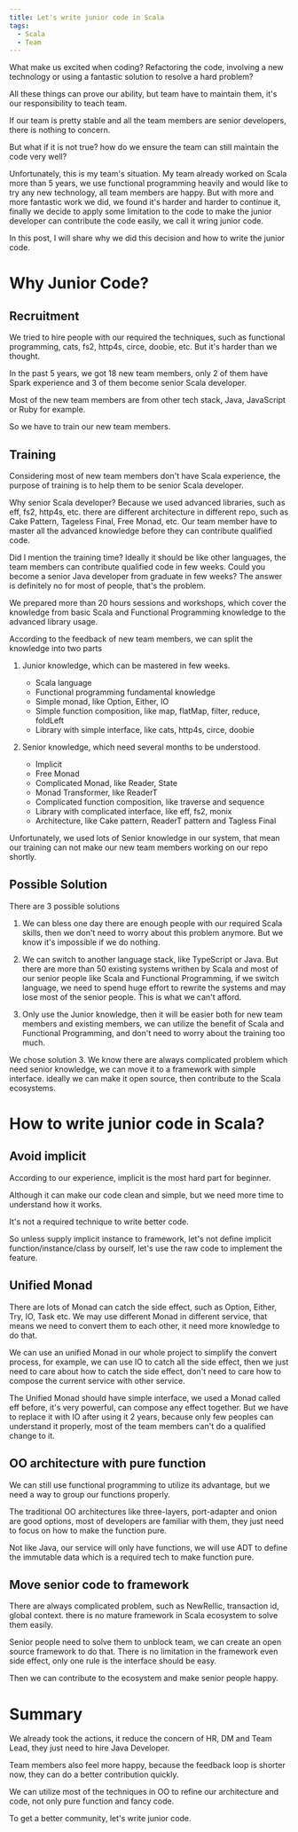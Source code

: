 ```yaml
---
title: Let's write junior code in Scala
tags:
  - Scala
  - Team
---
```


What make us excited when coding? Refactoring the code, involving a new technology or using a fantastic solution to resolve a hard problem?

All these things can prove our ability, but team have to maintain them, it's our responsibility to teach team.

If our team is pretty stable and all the team members are senior developers, there is nothing to concern. 

But what if it is not true? how do we ensure the team can still maintain the code very well? 

Unfortunately, this is my team's situation. My team already worked on Scala more than 5 years, we use functional programming heavily and would like to try any new technology, all team members are happy. But with more and more fantastic work we did, we found it's harder and harder to continue it, finally we decide to apply some limitation to the code to make the junior developer can contribute the code easily, we call it wring junior code.

In this post, I will share why we did this decision and how to write the junior code.

# Why Junior Code?

## Recruitment

We tried to hire people with our required the techniques, such as functional programming, cats, fs2, http4s, circe, doobie, etc. But it's harder than we thought.

In the past 5 years, we got 18 new team members, only 2 of them have Spark experience and 3 of them become senior Scala developer.

Most of the new team members are from other tech stack, Java, JavaScript or Ruby for example.

So we have to train our new team members.

## Training
Considering most of new team members don't have Scala experience, the purpose of training is  to help them to be senior Scala developer. 

Why senior Scala developer? Because we used advanced libraries, such as eff, fs2, http4s, etc. there are different architecture in different repo, such as Cake Pattern, Tageless Final, Free Monad, etc. Our team member have to master all the advanced knowledge before they can contribute qualified code.

Did I mention the training time? Ideally it should be like other languages, the team members can contribute qualified code in few weeks. Could you become a senior Java developer from graduate in few weeks? The answer is definitely no for most of people, that's the problem.

We prepared more than 20 hours sessions and workshops, which cover the knowledge from basic Scala and Functional Programming knowledge to the advanced library usage.

According to the feedback of new team members, we can split the knowledge into two parts

1. Junior knowledge, which can be mastered in few weeks.
   * Scala language
   * Functional programming fundamental knowledge
   * Simple monad, like Option, Either, IO
   * Simple function composition, like map, flatMap, filter, reduce, foldLeft
   * Library with simple interface, like cats, http4s, circe, doobie

2. Senior knowledge, which need several months to be understood.
   * Implicit
   * Free Monad
   * Complicated Monad, like Reader, State
   * Monad Transformer, like ReaderT
   * Complicated function composition, like traverse and sequence 
   * Library with complicated interface, like eff, fs2, monix
   * Architecture, like Cake pattern, ReaderT pattern and Tagless Final

Unfortunately, we used lots of Senior knowledge in our system, that mean our training can not make our new team members working on our repo shortly.

## Possible Solution

There are 3 possible solutions

1. We can bless one day there are enough people with our required Scala skills, then we don't need to worry about this problem anymore. But we know it's impossible if we do nothing.

2. We can switch to another language stack, like TypeScript or Java. But there are more than 50 existing systems writhen by Scala and most of our senior people like Scala and Functional Programming, if we switch language, we need to spend huge effort to rewrite the systems and may lose most of the senior people. This is what we can't afford.

3. Only use the Junior knowledge, then it will be easier both for new team members and existing members, we can utilize the benefit of Scala and Functional Programming, and don't need to worry about the training too much.


We chose solution 3. We know there are always complicated problem which need senior knowledge, we can move it to a framework with simple interface. ideally we can make it open source, then contribute to the Scala ecosystems.

# How to write junior code in Scala?

## Avoid implicit

According to our experience, implicit is the most hard part for beginner.

Although it can make our code clean and simple, but we need more time to understand how it works.

It's not a required technique to write better code. 

So unless supply implicit instance to framework, let's not define implicit function/instance/class by ourself, let's use the raw code to implement the feature.

## Unified Monad

There are lots of Monad can catch the side effect, such as Option, Either, Try, IO, Task etc. We may use different Monad in different service, that means we need to convert them to each other, it need more knowledge to do that.

We can use an unified Monad in our whole project to simplify the convert process, for example, we can use IO to catch all the side effect, then we just need to care about how to catch the side effect, don't need to care how to compose the current service with other service.

The Unified Monad should have simple interface, we used a Monad called eff before, it's very powerful, can compose any effect together.
But we have to replace it with IO after using it 2 years, because only few peoples can understand it properly, most of the team members can't do a qualified change to it.

## OO architecture with pure function

We can still use functional programming to utilize its advantage, but we need a way to group our functions properly.

The traditional OO architectures like three-layers, port-adapter and onion are good options, most of developers are familiar with them, they just need to focus on how to make the function pure.

Not like Java, our service will only have functions, we will use ADT to define the immutable data which is a required tech to make function pure.

## Move senior code to framework

There are always complicated problem, such as NewRellic, transaction id, global context. there is no mature framework in Scala ecosystem to solve them easily.

Senior people need to solve them to unblock team, we can create an open source framework to do that. There is no limitation in the framework even side effect, only one rule is the interface should be easy.

Then we can contribute to the ecosystem and make senior people happy.

# Summary

We already took the actions, it reduce the concern of HR, DM and Team Lead, they just need to hire Java Developer.

Team members also feel more happy, because the feedback loop is shorter now, they can do a better contribution quickly.

We can utilize most of the techniques in OO to refine our architecture and code, not only pure function and fancy code.

To get a better community, let's write junior code.
